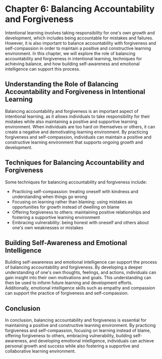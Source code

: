 Chapter 6: Balancing Accountability and Forgiveness
===================================================

Intentional learning involves taking responsibility for one's own growth and development, which includes being accountable for mistakes and failures. However, it is also important to balance accountability with forgiveness and self-compassion in order to maintain a positive and constructive learning environment. In this chapter, we will explore the role of balancing accountability and forgiveness in intentional learning, techniques for achieving balance, and how building self-awareness and emotional intelligence can support this process.

Understanding the Role of Balancing Accountability and Forgiveness in Intentional Learning
------------------------------------------------------------------------------------------

Balancing accountability and forgiveness is an important aspect of intentional learning, as it allows individuals to take responsibility for their mistakes while also maintaining a positive and supportive learning environment. When individuals are too hard on themselves or others, it can create a negative and demotivating learning environment. By practicing forgiveness and self-compassion, individuals can maintain a positive and constructive learning environment that supports ongoing growth and development.

Techniques for Balancing Accountability and Forgiveness
-------------------------------------------------------

Some techniques for balancing accountability and forgiveness include:

* Practicing self-compassion: treating oneself with kindness and understanding when things go wrong
* Focusing on learning rather than blaming: using mistakes as opportunities for growth instead of dwelling on blame
* Offering forgiveness to others: maintaining positive relationships and fostering a supportive learning environment
* Embracing vulnerability: being honest with oneself and others about one's own weaknesses or mistakes

Building Self-Awareness and Emotional Intelligence
--------------------------------------------------

Building self-awareness and emotional intelligence can support the process of balancing accountability and forgiveness. By developing a deeper understanding of one's own thoughts, feelings, and actions, individuals can gain insight into their own motivations and goals. This understanding can then be used to inform future learning and development efforts. Additionally, emotional intelligence skills such as empathy and compassion can support the practice of forgiveness and self-compassion.

Conclusion
----------

In conclusion, balancing accountability and forgiveness is essential for maintaining a positive and constructive learning environment. By practicing forgiveness and self-compassion, focusing on learning instead of blame, offering forgiveness to others, embracing vulnerability, building self-awareness, and developing emotional intelligence, individuals can achieve personal growth and success while also fostering a supportive and collaborative learning environment.
